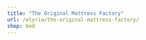 ```yaml
---
title: "The Original Mattress Factory"
url: /elyria/the-original-mattress-factory/
shop: bed
---
```

